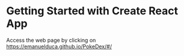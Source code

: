 # Getting Started with Create React App

Access the web page by clicking on https://emanuelduca.github.io/PokeDex/#/
